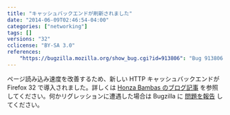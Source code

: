 ```yaml
---
title: "キャッシュバックエンドが刷新されました"
date: "2014-06-09T02:46:54-04:00"
categories: ["networking"]
tags: []
versions: "32"
cclicense: "BY-SA 3.0"
references:
    "https://bugzilla.mozilla.org/show_bug.cgi?id=913806": "Bug 913806 – Turn HTTP cache v2 on by default on all products"
---
```

ページ読み込み速度を改善するため、新しい HTTP キャッシュバックエンドが Firefox 32 で導入されました。詳しくは [Honza Bambas のブログ記事](http://www.janbambas.cz/new-firefox-http-cache-enabled/) を参照してください。何かリグレッションに遭遇した場合は Bugzilla に [問題を報告](https://bugzilla.mozilla.org/enter_bug.cgi?product=Core&component=Networking%3A%20Cache) してください。
